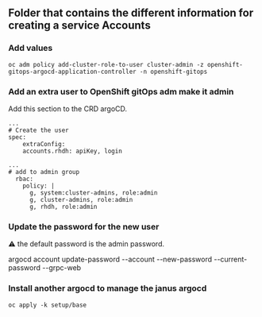 ## Folder that contains the different information for creating a service Accounts

### Add values
```
oc adm policy add-cluster-role-to-user cluster-admin -z openshift-gitops-argocd-application-controller -n openshift-gitops
```


### Add an extra user to OpenShift gitOps adm make it admin

Add this section to the CRD argoCD.
```
...
# Create the user
spec:
    extraConfig:
    accounts.rhdh: apiKey, login
``````

```
...
# add to admin group
  rbac:
    policy: |
      g, system:cluster-admins, role:admin
      g, cluster-admins, role:admin
      g, rhdh, role:admin
```

### Update the password for the new user
:warning: the default password is the admin password.

argocd account update-password --account <user> --new-password <passowrd> --current-password <admin-password> --grpc-web

### Install another argocd to manage the janus argocd
```
oc apply -k setup/base
```

